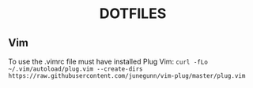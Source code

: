 <h1 align="center">DOTFILES</h1>

## Vim
To use the .vimrc file must have installed Plug Vim:
```curl -fLo ~/.vim/autoload/plug.vim --create-dirs https://raw.githubusercontent.com/junegunn/vim-plug/master/plug.vim```

